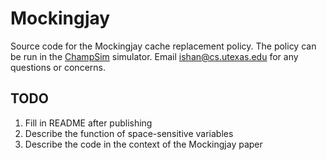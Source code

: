 # Mockingjay

Source code for the Mockingjay cache replacement policy. The policy can be run in the [ChampSim](https://github.com/ChampSim/ChampSim) simulator. Email ishan@cs.utexas.edu for any questions or concerns.

## TODO

1. Fill in README after publishing
2. Describe the function of space-sensitive variables
3. Describe the code in the context of the Mockingjay paper
